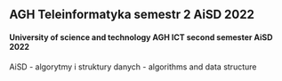 ## AGH Teleinformatyka semestr 2 AiSD 2022

#### University of science and technology AGH ICT second semester AiSD 2022


AiSD - algorytmy i struktury danych - algorithms and data structure